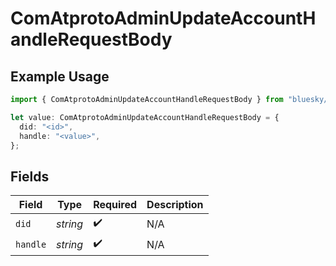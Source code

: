 # ComAtprotoAdminUpdateAccountHandleRequestBody

## Example Usage

```typescript
import { ComAtprotoAdminUpdateAccountHandleRequestBody } from "bluesky/models/operations";

let value: ComAtprotoAdminUpdateAccountHandleRequestBody = {
  did: "<id>",
  handle: "<value>",
};
```

## Fields

| Field              | Type               | Required           | Description        |
| ------------------ | ------------------ | ------------------ | ------------------ |
| `did`              | *string*           | :heavy_check_mark: | N/A                |
| `handle`           | *string*           | :heavy_check_mark: | N/A                |